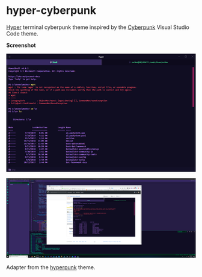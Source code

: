 # hyper-cyberpunk

[Hyper](https://hyper.is) terminal cyberpunk theme inspired by the [Cyberpunk](https://github.com/prometheux-ar/cyberpunk) Visual Studio Code theme.

**Screenshot**

![Hyper Cyberpunk Theme](./assets/screenshot.png)

![Hyper Cyberpunk Theme Visual Studio Code match](./assets/vscode-match.png)

Adapter from the [hyperpunk](https://github.com/staltz/hyperpunk) theme.
